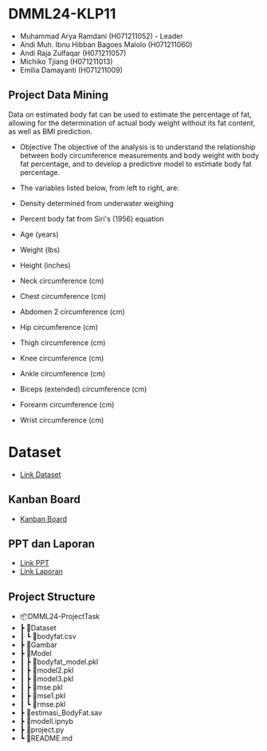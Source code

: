 # DMML24-KLP11

- Muhammad Arya Ramdani (H071211052) - Leader
- Andi Muh. Ibnu Hibban Bagoes Malolo (H071211060)
- Andi Raja Zulfaqar (H071211057)
- Michiko Tjiang (H071211013)
- Emilia Damayanti (H071211009)

## Project Data Mining
Data on estimated body fat can be used to estimate the percentage of fat, allowing for the determination of actual body weight without its fat content, as well as BMI prediction.

- Objective
The objective of the analysis is to understand the relationship between body circumference measurements and body weight with body fat percentage, and to develop a predictive model to estimate body fat percentage.

- The variables listed below, from left to right, are:
- Density determined from underwater weighing
- Percent body fat from Siri's (1956) equation
- Age (years)
- Weight (lbs)
- Height (inches)
- Neck circumference (cm)
- Chest circumference (cm)
- Abdomen 2 circumference (cm)
- Hip circumference (cm)
- Thigh circumference (cm)
- Knee circumference (cm)
- Ankle circumference (cm)
- Biceps (extended) circumference (cm)
- Forearm circumference (cm)
- Wrist circumference (cm)

# Dataset
- [Link Dataset](https://www.kaggle.com/datasets/fedesoriano/body-fat-prediction-dataset/data)

## Kanban Board
- [Kanban Board](https://github.com/users/AndiMuhIbnuHibbanBagoesMalolo/projects/1/views/1)

## PPT dan Laporan
- [Link PPT](https://www.canva.com/design/DAGIGdIJ4FI/_-VkWtdiZ9WgbQW3ts8TkQ/edit?utm_content=DAGIGdIJ4FI&utm_campaign=designshare&utm_medium=link2&utm_source=sharebutton)
- [Link Laporan](https://docs.google.com/document/d/1rODsBVXVni30jkYu5ImpwMoNxLB1Jx_FSnWPyb8JPHk/edit?usp=sharing)

## Project Structure
- 📦DMML24-ProjectTask
- ┣ 📂Dataset
- ┃  ┗ 📜bodyfat.csv
- ┣ 📂Gambar
- ┣ 📂Model
- ┃  ┣ 📜bodyfat_model.pkl
- ┃  ┣ 📜model2.pkl
- ┃  ┣ 📜model3.pkl
- ┃  ┣ 📜mse.pkl
- ┃  ┣ 📜mse1.pkl
- ┃  ┗ 📜rmse.pkl
- ┣ 📜estimasi_BodyFat.sav
- ┣ 📜modell.ipnyb
- ┣ 📜project.py
- ┗ 📜README.md
